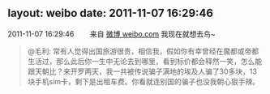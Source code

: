 layout: weibo
date: 2011-11-07 16:29:46
---
<meta name="referrer" content="no-referrer" />

2011-11-07 16:29:46  &nbsp;&nbsp;&nbsp;&nbsp;&nbsp;&nbsp; 来自 <a href="http://weibo.com/" rel="nofollow">微博 weibo.com</a>
我现在就想去鸟~
>  @毛利: 常有人觉得出国旅游很贵，相信我，假如你有幸曾经在魔都或帝都生活过，那么此后你一生中无论去到哪里，看到标价都会释然一笑，怎么能跟天朝比？来开罗两天，我一共被传说骗子满地的埃及人骗了30多块，13块手机sim卡，剩下是出租车费。你看就连别国的骗子也没我朝心狠手辣。 ​​​
